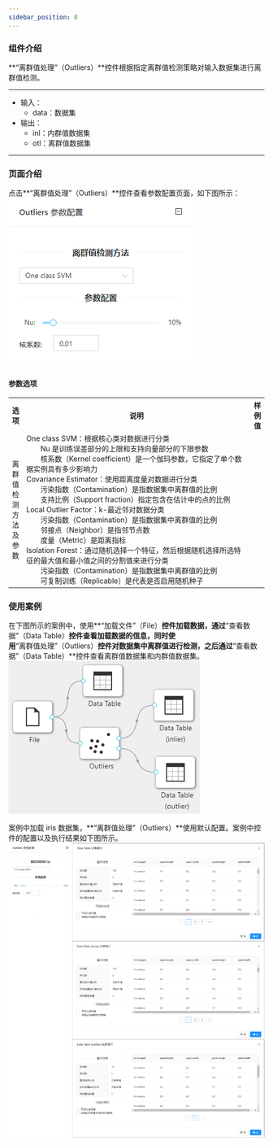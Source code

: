 ```yaml
---
sidebar_position: 8
---
```

### 组件介绍
**“离群值处理”（Outliers）**控件根据指定离群值检测策略对输入数据集进行离群值检测。

<hr/>

- 输入：
  - data：数据集
- 输出：
  - inl：内群值数据集
  - otl：离群值数据集

<hr/>


### 页面介绍
点击**“离群值处理”（Outliers）**控件查看参数配置页面，如下图所示：  
[ ![](/img/aistudio/preprocess/outliers/param.png) ](/img/aistudio/preprocess/outliers/param.png)

#### 参数选项
<table>
  <tr>
    <th>选项</th>
    <th width="650">说明</th>
    <th>样例值</th>
  </tr>
  <tr>
      <td>离群值检测方法及参数</td> 
      <td>
      One class SVM：根据核心类对数据进行分类<br/>
      &emsp;&emsp;Nu 是训练误差部分的上限和支持向量部分的下限参数<br/>
      &emsp;&emsp;核系数（Kernel coefficient）是一个伽玛参数，它指定了单个数据实例具有多少影响力<br/>
      Covariance Estimator：使用距离度量对数据进行分类<br/>
      &emsp;&emsp;污染指数（Contamination）是指数据集中离群值的比例<br/>
      &emsp;&emsp;支持比例（Support fraction）指定包含在估计中的点的比例<br/>
      Local Outlier Factor：k-最近邻对数据分类<br/>
      &emsp;&emsp;污染指数（Contamination）是指数据集中离群值的比例<br/>
      &emsp;&emsp;邻接点（Neighbor）是指邻节点数<br/>
      &emsp;&emsp;度量（Metric）是距离指标<br/>
      Isolation Forest：通过随机选择一个特征，然后根据随机选择所选特征的最大值和最小值之间的分割值来进行分类<br/>
      &emsp;&emsp;污染指数（Contamination）是指数据集中离群值的比例<br/>
      &emsp;&emsp;可复制训练（Replicable）是代表是否启用随机种子
      </td> 
      <td></td>
  </tr>
</table>

### 使用案例
在下图所示的案例中，使用**“加载文件”（File）**控件加载数据，通过**“查看数据”（Data Table）**控件查看加载数据的信息，同时使用**“离群值处理”（Outliers）**控件对数据集中离群值进行检测，之后通过**“查看数据”（Data Table）**控件查看离群值数据集和内群值数据集。   
[ ![](/img/aistudio/preprocess/outliers/workflow.png) ](/img/aistudio/preprocess/outliers/workflow.png)

案例中加载 iris 数据集，**“离群值处理”（Outliers）**使用默认配置。案例中控件的配置以及执行结果如下图所示。    
[ ![](/img/aistudio/preprocess/outliers/workflow-result.png) ](/img/aistudio/preprocess/outliers/workflow-result.png)